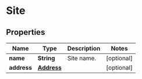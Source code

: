 # Site

## Properties
Name | Type | Description | Notes
------------ | ------------- | ------------- | -------------
**name** | **String** | Site name. |  [optional]
**address** | [**Address**](Address.md) |  |  [optional]
